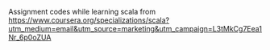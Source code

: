 Assignment codes while learning scala from 
https://www.coursera.org/specializations/scala?utm_medium=email&utm_source=marketing&utm_campaign=L3tMkCg7Eea1Nr_6p0oZUA
